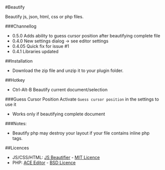 #Beautify

Beautify js, json, html, css or php files.

###Channellog

- 0.5.0 Adds ability to guess cursor position after beautifying complete file
- 0.4.0 New settings dialog -> see editor settings
- 0.4.05 Quick fix for issue #1
- 0.4.1 Libraries updated

##Installation

- Download the zip file and unzip it to your plugin folder.

##Hotkey

- Ctrl-Alt-B Beautify current document/selection

###Guess Cursor Position
Activate `Guess cursor position` in the settings to use it
- Works only if beautifying complete document

###Notes:
- Beautify php may destroy your layout if your file contains inline php tags.

##Licences
- JS/CSS/HTML: [JS Beautifier](https://github.com/beautify-web/js-beautify) - [MIT Licence](https://github.com/beautify-web/js-beautify/blob/master/LICENSE)
- PHP: [ACE Editor](https://github.com/ajaxorg/ace) - [BSD Licence](https://github.com/ajaxorg/ace/blob/master/LICENSE)
